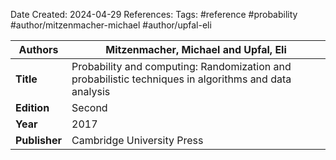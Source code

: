 Date Created: 2024-04-29
References: 
Tags: #reference #probability #author/mitzenmacher-michael #author/upfal-eli

| **Authors**   | Mitzenmacher, Michael and Upfal, Eli                                                                  |
| ------------- | ----------------------------------------------------------------------------------------------------- |
| **Title**     | Probability and computing: Randomization and probabilistic techniques in algorithms and data analysis |
| **Edition**   | Second                                                                                                |
| **Year**      | 2017                                                                                                  |
| **Publisher** | Cambridge University Press                                                                            |

